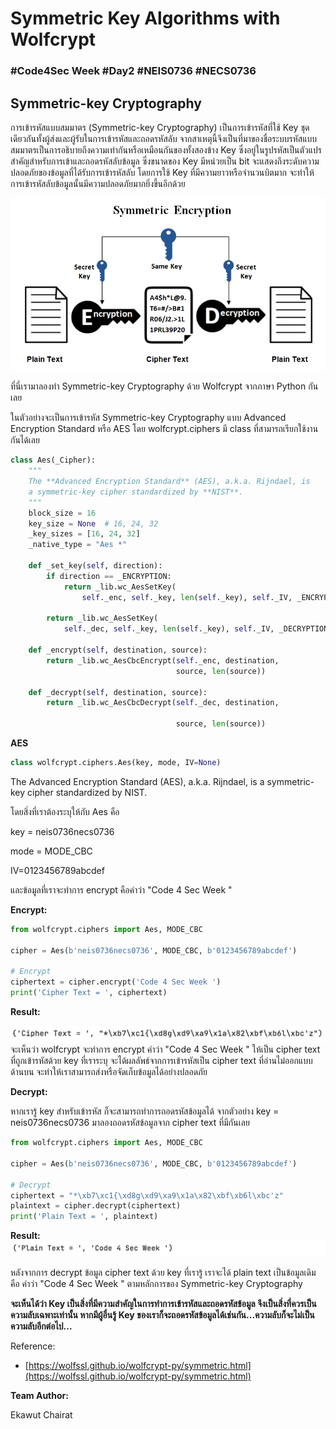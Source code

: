 # Symmetric Key Algorithms with Wolfcrypt

### **#Code4Sec Week #Day2 #NEIS0736 #NECS0736**

## Symmetric-key Cryptography

การเข้ารหัสแบบสมมาตร (Symmetric-key Cryptography) เป็นการเข้ารหัสที่ใช้ Key ชุดเดียวกันทั้งผู้ส่งและผู้รับในการเข้ารหัสและถอดรหัสลับ จากสาเหตุนี้จึงเป็นที่มาของชื่อระบบรหัสแบบสมมาตรเป็นการอธิบายถึงความเท่ากันหรือเหมือนกันของทั้งสองข้าง   Key ซึ่งอยู่ในรูปรหัสเป็นตัวแปรสำคัญสำหรับการเข้าและถอดรหัสลับข้อมูล ซึ่งขนาดของ Key มีหน่วยเป็น bit จะแสดงถึงระดับความปลอดภัยของข้อมูลที่ได้รับการเข้ารหัสลับ โดยการใช้ Key ที่มีความยาวหรือจำนวนบิตมาก จะทำให้การเข้ารหัสลับข้อมูลนั้นมีความปลอดภัยมากยิ่งขึ้นอีกด้วย

![](img/wolfcrypt_1.png)

ที่นี่เรามาลองทำ Symmetric-key Cryptography ด้วย Wolfcrypt จากภาษา Python กันเลย

ในตัวอย่างจะเป็นการเข้ารหัส Symmetric-key Cryptography แบบ Advanced Encryption Standard หรือ AES โดย wolfcrypt.ciphers มี class ที่สามารถเรียกใช้งานกันได้เลย

``` python 
class Aes(_Cipher):
    """
    The **Advanced Encryption Standard** (AES), a.k.a. Rijndael, is
    a symmetric-key cipher standardized by **NIST**.
    """
    block_size = 16
    key_size = None  # 16, 24, 32
    _key_sizes = [16, 24, 32]
    _native_type = "Aes *"

    def _set_key(self, direction):
        if direction == _ENCRYPTION:
            return _lib.wc_AesSetKey(
                self._enc, self._key, len(self._key), self._IV, _ENCRYPTION)

        return _lib.wc_AesSetKey(
            self._dec, self._key, len(self._key), self._IV, _DECRYPTION)

    def _encrypt(self, destination, source):
        return _lib.wc_AesCbcEncrypt(self._enc, destination,
                                     source, len(source))

    def _decrypt(self, destination, source):
        return _lib.wc_AesCbcDecrypt(self._dec, destination,

                                     source, len(source))
```

**AES**

``` python
class wolfcrypt.ciphers.Aes(key, mode, IV=None)
```
The Advanced Encryption Standard (AES), a.k.a. Rijndael, is a symmetric-key cipher standardized by NIST.

โดยสิ่งที่เราต้องระบุให้กับ Aes คือ 

key = neis0736necs0736

mode = MODE_CBC

IV=0123456789abcdef

และข้อมูลที่เราจะทำการ encrypt คือคำว่า "Code 4 Sec Week "

**Encrypt:**

``` python
from wolfcrypt.ciphers import Aes, MODE_CBC

cipher = Aes(b'neis0736necs0736', MODE_CBC, b'0123456789abcdef')

# Encrypt
ciphertext = cipher.encrypt('Code 4 Sec Week ')
print('Cipher Text = ', ciphertext)
```

**Result:**

![](img/wolfcrypt_2.png)
จะเห็นว่า wolfcrypt จะทำการ encrypt คำว่า "Code 4 Sec Week " ให้เป็น cipher text ที่ถูกเข้ารหัสด้วย key ที่เราระบุ จะได้ผลลัพธ์จากการเข้ารหัสเป็น cipher text ที่อ่านไม่ออกแบบด้านบน จะทำให้เราสามารถส่งหรือจัดเก็บข้อมูลได้อย่างปลอดภัย

**Decrypt:**

หากเรารู้ key สำหรับเข้ารหัส ก็จะสามารถทำการถอดรหัสข้อมูลได้ จากตัวอย่าง key = neis0736necs0736 มาลองถอดรหัสข้อมูลจาก cipher text ที่มีกันเลย

``` python
from wolfcrypt.ciphers import Aes, MODE_CBC

cipher = Aes(b'neis0736necs0736', MODE_CBC, b'0123456789abcdef')

# Decrypt
ciphertext = "*\xb7\xc1{\xd8g\xd9\xa9\x1a\x82\xbf\xb6l\xbc'z"
plaintext = cipher.decrypt(ciphertext)
print('Plain Text = ', plaintext)
``` 

**Result:**
![](img/wolfcrypt_3.png)

หลังจากการ decrypt ข้อมูล cipher text ด้วย key ที่เรารู้ เราจะได้ plain text เป็นข้อมูลเดิม คือ คำว่า "Code 4 Sec Week " ตามหลักการของ Symmetric-key Cryptography

**จะเห็นได้ว่า Key เป็นสิ่งที่มีความสำคัญในการทำการเข้ารหัสและถอดรหัสข้อมูล จึงเป็นสิ่งที่ควรเป็นความลับเฉพาะเท่านั้น หากมีผู้อื่นรู้ Key ของเราก็จะถอดรหัสข้อมูลได้เช่นกัน...ความลับก็จะไม่เป็นความลับอีกต่อไป...**

Reference: 
* [https://wolfssl.github.io/wolfcrypt-py/symmetric.html](https://wolfssl.github.io/wolfcrypt-py/symmetric.html)

**Team Author:** 

Ekawut Chairat